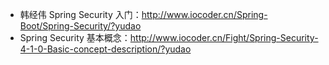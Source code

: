 * 韩经伟 Spring Security 入门：<http://www.iocoder.cn/Spring-Boot/Spring-Security/?yudao>
* Spring Security 基本概念：<http://www.iocoder.cn/Fight/Spring-Security-4-1-0-Basic-concept-description/?yudao>
